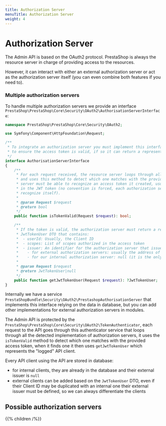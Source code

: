 ```yaml
---
title: Authorization Server
menuTitle: Authorization Server
weight: 4
---
```


# Authorization Server

The Admin API is based on the OAuth2 protocol. PrestaShop is always the resource server in charge of providing access to the resources.

However, it can interact with either an external authorization server or act as the authorization server itself (you can even combine both features if you need to).

### Multiple authorization servers

To handle multiple authorization servers we provide an interface `PrestaShop\PrestaShop\Core\Security\OAuth2\AuthorisationServerInterface`:

```php
namespace PrestaShop\PrestaShop\Core\Security\OAuth2;

use Symfony\Component\HttpFoundation\Request;

/**
 * To integrate an authorization server you must implement this interface, the methods are bridges that call the authorization server
 * to ensure the access token is valid, if so it can return a representation of the user using the JwtTokenUser DTO.
 */
interface AuthorisationServerInterface
{
    /**
     * For each request received, the resource server loops through all the available servers implementing this interface
     * and uses this method to detect which one matches with the provided access token. Your implementation of each authorization
     * server must be able to recognize an access token it created, usually relying on the issuer saved in the metadata included
     * in the JWT token (no convention is forced, each authorization server may store this info differently as long as it can
     * recognize itself).
     *
     * @param Request $request
     * @return bool
     */
    public function isTokenValid(Request $request): bool;

    /**
     * If the token is valid, the authorization server must return a representation of the user using the
     * JwtTokenUser DTO that contains:
     *  - userId: Usually, the Client ID
     *  - scopes: List of scopes authorized in the access token
     *  - issuer: An identifier for the authorization server that issued the token:
     *    - for external authorization servers: usually the address of the server
     *    - for our internal authorization server: null (it is the only allowed to use null as an issuer)
     *
     * @param Request $request
     * @return JwtTokenUser|null
     */
    public function getJwtTokenUser(Request $request): ?JwtTokenUser;
}
```

Internally we have a service `PrestaShopBundle\Security\OAuth2\PrestashopAuthorisationServer` that implements this interface relying on the data in database, but you can add other implementations for external authorization servers in modules.

The Admin API is protected by the `PrestaShop\PrestaShop\Core\Security\OAuth2\TokenAuthenticator`, each request to the API goes through this authenticator service that loops through all the detected implementation of authorization servers, it uses the `isTokenValid` method to detect which one matches with the provided access token, when it finds one it then uses `getJwtTokenUser` which represents the "logged" API client.

Every API client using the API are stored in database:
- for internal clients, they are already in the database and their external issuer is `null`
- external clients can be added based on the `JwtTokenUser` DTO, even if their Client ID may be duplicated with an internal one their external issuer must be defined, so we can always differentiate the clients

## Possible authorization servers

{{% children /%}}
